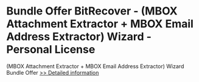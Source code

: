 # Bundle Offer BitRecover - (MBOX Attachment Extractor + MBOX Email Address Extractor) Wizard - Personal License
(MBOX Attachment Extractor + MBOX Email Address Extractor) Wizard Bundle Offer
[>> Detailed information](https://secure.shareit.com/shareit/product.html?productid=300998736&affiliateid=200057808)